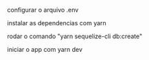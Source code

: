 configurar o arquivo .env

instalar as dependencias com yarn

rodar o comando "yarn sequelize-cli db:create"

iniciar o app com yarn dev